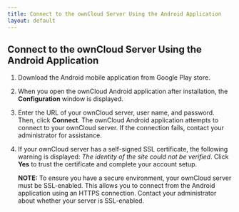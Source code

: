 ```yaml
---
title: Connect to the ownCloud Server Using the Android Application
layout: default
---
```


## Connect to the ownCloud Server Using the Android Application 
1. Download the Android mobile application from Google Play store.

2. When you open the ownCloud Android application after installation, the **Configuration** window is displayed. 

3. Enter the URL of your ownCloud server, user name, and password. Then, click **Connect**. 
   The ownCloud Android application attempts to connect to your ownCloud server. If the connection fails, contact your administrator for assistance.

4. If your ownCloud server has a self-signed SSL certificate, the following warning is displayed: *The identity of the site could not be verified*. Click **Yes** to trust the certificate and complete your account setup. 

   **NOTE:** To ensure you have a secure environment, your ownCloud server must be SSL-enabled. This allows you to connect from the Android application using an HTTPS connection. Contact your administrator about whether your server is SSL-enabled.
